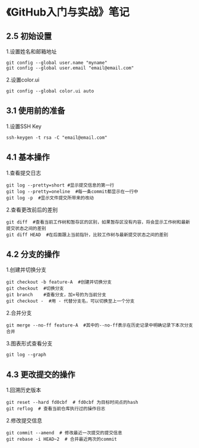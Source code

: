 # 《GitHub入门与实战》笔记

## 2.5 初始设置

1.设置姓名和邮箱地址
```
git config --global user.name "myname"
git config --global user.email "email@email.com"
```
2.设置color.ui
```
git config --global color.ui auto
```

## 3.1 使用前的准备

1.设置SSH Key
```
ssh-keygen -t rsa -C "email@email.com"
```

## 4.1 基本操作

1.查看提交日志
```
git log --pretty=short #显示提交信息的第一行
git log --pretty=oneline  #每一条commit都显示在一行中
git log -p  #显示文件提交所带来的改动
```

2.查看更改前后的差别
```
git diff  #查看当前工作树和暂存区的区别，如果暂存区没有内容，将会显示工作树和最新提交状态之间的差别
git diff HEAD  #在后面跟上当前指针，比较工作树与最新提交状态之间的差别
```

## 4.2 分支的操作

1.创建并切换分支
```
git checkout -b feature-A  #创建并切换分支
git checkout  #切换分支
git branch    #查看分支，加×号的为当前分支
git checkout -  #用 - 代替分支名，可以切换至上一个分支
```

2.合并分支
```
git merge --no-ff feature-A  #其中的--no-ff表示在历史记录中明确记录下本次分支合并
```

3.图表形式查看分支
```
git log --graph
```

## 4.3 更改提交的操作

1.回溯历史版本
```
git reset --hard fd0cbf  # fd0cbf 为目标时间点的hash
git reflog  # 查看当前仓库执行过的操作日志
```

2.修改提交信息
```
git commit --amend  # 修改最近一次提交的提交信息
git rebase -i HEAD~2  # 合并最近两次的commit
```